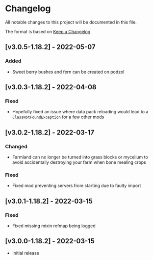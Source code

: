 # Changelog
All notable changes to this project will be documented in this file.

The format is based on [Keep a Changelog].

## [v3.0.5-1.18.2] - 2022-05-07
### Added
- Sweet berry bushes and fern can be created on podzol

## [v3.0.3-1.18.2] - 2022-04-08
### Fixed
- Hopefully fixed an issue where data pack reloading would lead to a `ClassNotFoundException` for a few other mods

## [v3.0.2-1.18.2] - 2022-03-17
### Changed
- Farmland can no longer be turned into grass blocks or mycelium to avoid accidentally destroying your farm when bone mealing crops
### Fixed
- Fixed mod preventing servers from starting due to faulty import

## [v3.0.1-1.18.2] - 2022-03-15
### Fixed
- Fixed missing mixin refmap being logged

## [v3.0.0-1.18.2] - 2022-03-15
- Initial release

[Keep a Changelog]: https://keepachangelog.com/en/1.0.0/
